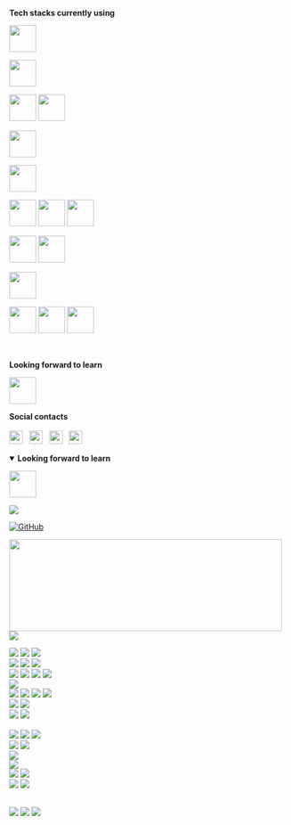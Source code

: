 **Tech stacks currently using**
<br/>

<code><a href="https://angular.io" title="Angular" target="_blank"><img height="48" src="https://www.vectorlogo.zone/logos/angular/angular-ar21.svg"></a></code>

<code><a href="https://www.json.org" title="Json" target="_blank"><img height="48" src="https://www.vectorlogo.zone/logos/json/json-ar21.svg"></a></code>

<code><a href="https://www.javascript.com" target="_blank"><img height="48" src="https://www.vectorlogo.zone/logos/javascript/javascript-ar21.svg"></a></code>
<code><a href="https://www.typescriptlang.org" title="Typescript" target="_blank"><img height="48" src="https://www.vectorlogo.zone/logos/typescriptlang/typescriptlang-icon.svg"></a></code>

<code><a href="https://dotnet.microsoft.com/apps/aspnet" title="AspNet Core" target="_blank"><img height="48" src="https://www.vectorlogo.zone/logos/dotnet/dotnet-horizontal.svg"></a></code>

<code><a href="https://www.mysql.com" target="_blank"><img height="48" src="https://www.vectorlogo.zone/logos/mysql/mysql-ar21.svg"></a></code>

<code><a href="https://www.atlassian.com/it/software/jira" title="Jira" target="_blank"><img height="48" src="https://www.vectorlogo.zone/logos/atlassian_jira/atlassian_jira-ar21.svg"></a></code>
<code><a href="https://bitbucket.org" title="BitBucket" target="_blank"><img height="48" src="https://www.vectorlogo.zone/logos/bitbucket/bitbucket-ar21.svg"></a></code>
<code><a href="https://git-scm.com" title="Git" target="_blank"><img height="48" src="https://www.vectorlogo.zone/logos/git-scm/git-scm-ar21.svg"></a></code>

<code><a href="https://www.jenkins.io" title="Jenkins" target="_blank"><img height="48" src="https://www.vectorlogo.zone/logos/jenkins/jenkins-ar21.svg"></a></code>
<code><a href="https://www.ansible.com" title="Ansible" target="_blank"><img height="48" src="https://www.vectorlogo.zone/logos/ansible/ansible-ar21.svg"></a></code>

<code><a href="https://auth0.com" title="Auth0" target="_blank"><img height="48" src="https://www.vectorlogo.zone/logos/auth0/auth0-ar21.svg"></a></code>

<code><a href="https://aws.amazon.com" title="Amazon Web Services" target="_blank"><img height="48" src="https://www.vectorlogo.zone/logos/microsoft_azure/microsoft_azure-ar21.svg"></a></code>
<code><a href="https://azure.microsoft.com" title="Azure" target="_blank"><img height="48" src="https://www.vectorlogo.zone/logos/amazon_aws/amazon_aws-ar21.svg"></a></code>
<code><a href="https://cloud.google.com" title="Google Cloud" target="_blank"><img height="48" src="https://www.vectorlogo.zone/logos/google_cloud/google_cloud-ar21.svg"></a></code>

<br/>

**Looking forward to learn**
<br/>

<code><a href="https://reactjs.org" title="React" target="_blank"><img height="48" src="https://www.vectorlogo.zone/logos/reactjs/reactjs-ar21.svg"></a></code>



**Social contacts**
<br/><br/>
<a href="https://www.linkedin.com/in/cristian-donati/" title="LinkedIn" target="_blank"><img height="24" src="https://www.vectorlogo.zone/logos/linkedin/linkedin-tile.svg"></a>
&nbsp;
<a href="https://www.facebook.com/Cristian.Donati.1980" title="Facebook" target="_blank"><img height="24" src="https://www.vectorlogo.zone/logos/facebook/facebook-tile.svg"></a>
&nbsp;
<a href="https://www.instagram.com/cris.donati" title="Instagram" target="_blank"><img height="24" src="https://www.vectorlogo.zone/logos/instagram/instagram-tile.svg"></a>
&nbsp;
<a href="https://twitter.com/cristiandonati8" title="Twitter" target="_blank"><img height="24" src="https://www.vectorlogo.zone/logos/twitter/twitter-tile.svg"></a>



<details open>
 <summary><b>Looking forward to learn</b></summary>

<code><a href="https://reactjs.org" title="React" target="_blank"><img height="48" src="https://www.vectorlogo.zone/logos/reactjs/reactjs-ar21.svg"></a></code>
</details>

![](https://komarev.com/ghpvc/?username=cristian-donati&color=brightgreen)


<a href="https://github.com/cristian-donati"><img src="https://img.shields.io/github/followers/cristian-donati.svg?label=GitHub&style=social" alt="GitHub"></a>




<img align="left" width="490" height="165" src="https://github-readme-stats.vercel.app/api?username=cristian-donati&show_icons=true&hide_border=true&line_height=20&title_color=f69673&icon_color=1b93c9&show_owner=true">

<img src ="https://github-readme-stats.vercel.app/api/top-langs/?username=aveek-saha&layout=compact&hide_border=true&langs_count=10&hide=jupyter%20notebook,tex,css,php">

 <p> 
    <img src="https://img.shields.io/badge/-.NET-5C2D91?style=flat-square&logo=.NET&logoColor=white">
    <img src="https://img.shields.io/badge/-Visual%20Studio%20Code-007ACC?style=flat-square&logo=Visual%20Studio%20Code&logoColor=white"> 
    <img src="https://img.shields.io/badge/-Visual%20Studio-5C2D91?style=flat-square&logo=Visual%20Studio&logoColor=white">
 <br/>
    <img src="https://img.shields.io/badge/-Jira-0052CC?style=flat-square&logo=Jira&logoColor=white">
    <img src="https://img.shields.io/badge/-BitBucket-0052CC?style=flat-square&logo=BitBucket&logoColor=white">
    <img src="https://img.shields.io/badge/-Trello-0079BF?style=flat-square&logo=Trello&logoColor=white">
 <br/>
    <img src="https://img.shields.io/badge/-Github-181717?style=flat-square&logo=GitHub&logoColor=white">
    <img src="https://img.shields.io/badge/-GitLab-FCA121?style=flat-square&logo=GitLab&logoColor=white">
    <img src="https://img.shields.io/badge/-Azure%20DevOps-0078D7?style=flat-square&logo=Azure%20DevOps&logoColor=white">
    <img src="https://img.shields.io/badge/-Git-F44D27?style=flat-square&logo=Git&logoColor=white">
 <br/>
    <img src="https://img.shields.io/badge/-NPM-CB3837?style=flat-square&logo=NPM&logoColor=white">
 <br/>
    <img src="https://img.shields.io/badge/-HTML5-E34F26?style=flat-square&logo=HTML5&logoColor=white">
    <img src="https://img.shields.io/badge/-CSS3-1572B6?style=flat-square&logo=CSS3&logoColor=white"> 
    <img src="https://img.shields.io/badge/-TypeScript-007ACC?style=flat-square&logo=TypeScript&logoColor=white">
    <img src="https://img.shields.io/badge/-JavaScript-F7DF1E?style=flat-square&logo=JavaScript&logoColor=white">
 <br/>
    <img src="https://img.shields.io/badge/-Angular-DD0031?style=flat-square&logo=Angular&logoColor=white">
    <img src="https://img.shields.io/badge/-React-61DAFB?style=flat-square&logo=React&logoColor=white">
 <br/>
    <img src="https://img.shields.io/badge/-Microsoft%20SQL%20Server-CC2927?style=flat-square&logo=Microsoft%20SQL%20Server&logoColor=white">
    <img src="https://img.shields.io/badge/-MySQL-F29111?style=flat-square&logo=MySQL&logoColor=white">
 <br/>
 <br/>
    <img src="https://img.shields.io/badge/-Amazon%20AWS-232F3E?style=flat-square&logo=Amazon%20AWS&logoColor=white">
    <img src="https://img.shields.io/badge/-Microsoft%20Azure-0089D6?style=flat-square&logo=Microsoft%20Azure&logoColor=white">
    <img src="https://img.shields.io/badge/-Google%20Cloud-4285F4?style=flat-square&logo=Google%20Cloud&logoColor=white">
 <br/>
    <img src="https://img.shields.io/badge/-Jenkins-D24939?style=flat-square&logo=Jenkins&logoColor=white">
    <img src="https://img.shields.io/badge/-Ansible-EE0000?style=flat-square&logo=Ansible&logoColor=white">
 <br/>
    <img src="https://img.shields.io/badge/-JSON-000000?style=flat-square&logo=JSON&logoColor=white">
 <br/>
    <img src="https://img.shields.io/badge/-Auth0-EB5424?style=flat-square&logo=Auth0&logoColor=white">
 <br/>
    <img src="https://img.shields.io/badge/-CodeWars-AD2C27?style=flat-square&logo=CodeWars&logoColor=white">
    <img src="https://img.shields.io/badge/-HackerRank-2EC866?style=flat-square&logo=HackerRank&logoColor=white">
 <br/>
    <img src="https://img.shields.io/badge/-Pluralsight-F15B2A?style=flat-square&logo=Pluralsight&logoColor=white">
    <img src="https://img.shields.io/badge/-Coursera-2A73CC?style=flat-square&logo=Coursera&logoColor=white">
 <br/>
 <br/>
</p>

<p>
  <a href="https://instagram.com/cris-donati"><img src="https://img.shields.io/badge/instagram-E4405F.svg?style=for-the-badge&logo=instagram&logoColor=white"/></a>
  <a href="https://linkedin.com/in/cristian-donati"><img src="https://img.shields.io/badge/linkedin-0077B5.svg?style=for-the-badge&logo=linkedin&logoColor=white"/></a>
  <a href="https://twitter.com/cristiandonati8"><img src="https://img.shields.io/badge/twitter-1DA1F2.svg?style=for-the-badge&logo=twitter&logoColor=white"/></a>
</p>



<!--
### Hi there 👋

**cristian-donati/cristian-donati** is a ✨ _special_ ✨ repository because its `README.md` (this file) appears on your GitHub profile.

Here are some ideas to get you started:

- 🔭 I’m currently working on ...
- 🌱 I’m currently learning ...
- 👯 I’m looking to collaborate on ...
- 🤔 I’m looking for help with ...
- 💬 Ask me about ...
- 📫 How to reach me: ...
- 😄 Pronouns: ...
- ⚡ Fun fact: ...
-->

